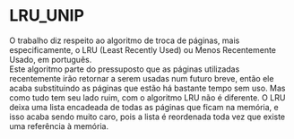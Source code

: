 # LRU_UNIP

O trabalho diz respeito ao algoritmo de troca de páginas, mais especificamente, o LRU (Least Recently Used) ou Menos Recentemente Usado, em português. 	
Este algoritmo parte do pressuposto que as páginas utilizadas recentemente irão retornar a serem usadas num futuro breve, então ele acaba substituindo as páginas que estão há bastante tempo sem uso. Mas como tudo tem seu lado ruim, com o algoritmo LRU não é diferente. O LRU deixa uma lista encadeada de todas as páginas que ficam na memória, e isso acaba sendo muito caro, pois a lista é reordenada toda vez que existe uma referência à memória.
